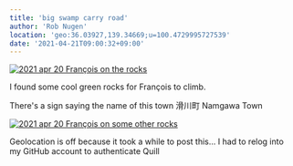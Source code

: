 ```yaml
---
title: 'big swamp carry road'
author: 'Rob Nugen'
location: 'geo:36.03927,139.34669;u=100.4729995727539'
date: '2021-04-21T09:00:32+09:00'
---
```


[![2021 apr 20 François on the rocks](//b.robnugen.com/quests/walk-to-niigata/2021/en_route/day-06/thumbs/2021_apr_20_francois_on_the_rocks.jpeg)](//b.robnugen.com/quests/walk-to-niigata/2021/en_route/day-06/2021_apr_20_francois_on_the_rocks.jpeg)

I found some cool green rocks for François to climb.

There's a sign saying the name of this town 滑川町 Namgawa Town

[![2021 apr 20 François on some other rocks](//b.robnugen.com/quests/walk-to-niigata/2021/en_route/day-06/thumbs/2021_apr_20_francois_on_some_other_rocks.jpeg)](//b.robnugen.com/quests/walk-to-niigata/2021/en_route/day-06/2021_apr_20_francois_on_some_other_rocks.jpeg)

Geolocation is off because it took a while to post this...  I had to relog into my GitHub account to authenticate Quill
